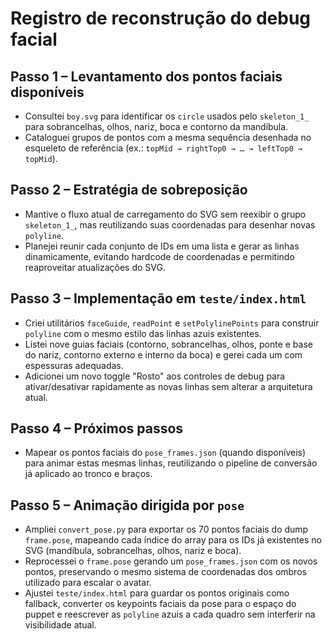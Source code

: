 # Registro de reconstrução do debug facial

## Passo 1 – Levantamento dos pontos faciais disponíveis
- Consultei `boy.svg` para identificar os `circle` usados pelo `skeleton_1_` para sobrancelhas, olhos, nariz, boca e contorno da mandíbula.
- Cataloguei grupos de pontos com a mesma sequência desenhada no esqueleto de referência (ex.: `topMid → rightTop0 → … → leftTop0 → topMid`).

## Passo 2 – Estratégia de sobreposição
- Mantive o fluxo atual de carregamento do SVG sem reexibir o grupo `skeleton_1_`, mas reutilizando suas coordenadas para desenhar novas `polyline`.
- Planejei reunir cada conjunto de IDs em uma lista e gerar as linhas dinamicamente, evitando hardcode de coordenadas e permitindo reaproveitar atualizações do SVG.

## Passo 3 – Implementação em `teste/index.html`
- Criei utilitários `faceGuide`, `readPoint` e `setPolylinePoints` para construir `polyline` com o mesmo estilo das linhas azuis existentes.
- Listei nove guias faciais (contorno, sobrancelhas, olhos, ponte e base do nariz, contorno externo e interno da boca) e gerei cada um com espessuras adequadas.
- Adicionei um novo toggle "Rosto" aos controles de debug para ativar/desativar rapidamente as novas linhas sem alterar a arquitetura atual.

## Passo 4 – Próximos passos
- Mapear os pontos faciais do `pose_frames.json` (quando disponíveis) para animar estas mesmas linhas, reutilizando o pipeline de conversão já aplicado ao tronco e braços.

## Passo 5 – Animação dirigida por `pose`
- Ampliei `convert_pose.py` para exportar os 70 pontos faciais do dump `frame.pose`, mapeando cada índice do array para os IDs já existentes no SVG (mandíbula, sobrancelhas, olhos, nariz e boca).
- Reprocessei o `frame.pose` gerando um `pose_frames.json` com os novos pontos, preservando o mesmo sistema de coordenadas dos ombros utilizado para escalar o avatar.
- Ajustei `teste/index.html` para guardar os pontos originais como fallback, converter os keypoints faciais da pose para o espaço do puppet e reescrever as `polyline` azuis a cada quadro sem interferir na visibilidade atual.
